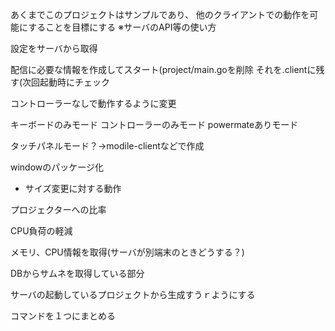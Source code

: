 あくまでこのプロジェクトはサンプルであり、
他のクライアントでの動作を可能にすることを目標にする
※サーバのAPI等の使い方

設定をサーバから取得

   配信に必要な情報を作成してスタート(project/main.goを削除
   それを.clientに残す(次回起動時にチェック

コントローラーなしで動作するように変更

   キーボードのみモード
   コントローラーのみモード
   powermateありモード

   タッチパネルモード？→modile-clientなどで作成

windowのパッケージ化
  - サイズ変更に対する動作

プロジェクターへの比率

CPU負荷の軽減

  メモリ、CPU情報を取得(サーバが別端末のときどうする？)

DBからサムネを取得している部分

  サーバの起動しているプロジェクトから生成すうｒようにする

コマンドを１つにまとめる
